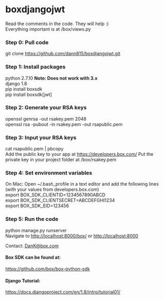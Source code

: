 # boxdjangojwt  
Read the comments in the code.  They will help :)  
Everything important is at /box/views.py  


### Step 0: Pull code  
git clone https://github.com/dann815/boxdjangojwt.git 

### Step 1: Install packages
python 2.7.10  **Note: Does not work with 3.x**  
django 1.8  
pip install boxsdk  
pip install boxsdk[jwt]  

### Step 2: Generate your RSA keys  
openssl genrsa -out rsakey.pem 2048  
openssl rsa -pubout -in rsakey.pem -out rsapublic.pem  

### Step 3: Input your RSA keys  
cat rsapublic.pem | pbcopy  
Add the public key to your app at https://developers.box.com/ 
Put the private key in your project folder at /box/rsakey.pem  

### Step 4: Set environment variables  
On Mac: Open ~/.bash_profile in a text editor and add the following lines (with your values from developers.box.com)  
export BOX_SDK_CLIENTID=1234567890ABCD  
export BOX_SDK_CLIENTSECRET=ABCDEFGHI1234  
export BOX_SDK_EID=123456  

### Step 5: Run the code  
python manage.py runserver  
Navigate to 
<http://localhost:8000/box/> or <http://localhost:8000>  
  
  
  
Contact: DanK@box.com  
  
  
  
#### Box SDK can be found at:  
https://github.com/box/box-python-sdk  

#### Django Tutorial:  
https://docs.djangoproject.com/en/1.8/intro/tutorial01/  
